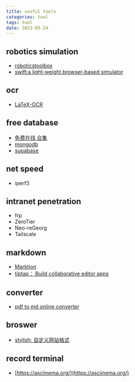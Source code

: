 ```yaml
---
title: useful tools
categories: tool
tags: tool
date: 2023-05-24
---
```


## robotics simulation

- [roboticstoolbox](https://github.com/petercorke/robotics-toolbox-python)
- [swift:a light-weight browser-based simulator](https://github.com/jhavl/swift)

## ocr

- [LaTeX-OCR](https://github.com/lukas-blecher/LaTeX-OCR)

## free database

- [免费在线 合集](https://wivwiv.com/post/free-online-resource)
- [mongodb](https://www.mongodb.com/products/platform/cloud)
- [supabase](https://supabase.com/dashboard)

## net speed

- iperf3

## intranet penetration

- frp
- ZeroTier
- Neo-reGeorg
- Tailscale

## markdown

- [Marktion]()
- [tiptap： Build collaborative editor apps](https://tiptap.dev/)

## converter

- [pdf to md online converter](https://pdf2md.morethan.io/)

## broswer

- [stylish: 自定义网站格式]()

## record terminal

- [https://asciinema.org/](https://asciinema.org/)